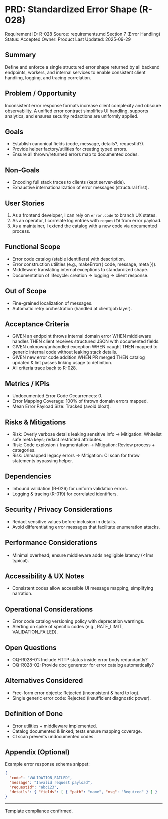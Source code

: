 # PRD: Standardized Error Shape (R-028)

Requirement ID: R-028
Source: requirements.md Section 7 (Error Handling)
Status: Accepted
Owner: Product
Last Updated: 2025-09-29

## Summary

Define and enforce a single structured error shape returned by all backend endpoints, workers, and internal services to enable consistent client handling, logging, and tracing correlation.

## Problem / Opportunity

Inconsistent error response formats increase client complexity and obscure observability. A unified error contract simplifies UI handling, supports analytics, and ensures security redactions are uniformly applied.

## Goals

- Establish canonical fields (code, message, details?, requestId?).
- Provide helper factory/utilities for creating typed errors.
- Ensure all thrown/returned errors map to documented codes.

## Non-Goals

- Encoding full stack traces to clients (kept server-side).
- Exhaustive internationalization of error messages (structural first).

## User Stories

1. As a frontend developer, I can rely on `error.code` to branch UX states.
2. As an operator, I correlate log entries with `requestId` from error payload.
3. As a maintainer, I extend the catalog with a new code via documented process.

## Functional Scope

- Error code catalog (stable identifiers) with description.
- Error construction utilities (e.g., makeError({ code, message, meta })).
- Middleware translating internal exceptions to standardized shape.
- Documentation of lifecycle: creation → logging → client response.

## Out of Scope

- Fine-grained localization of messages.
- Automatic retry orchestration (handled at client/job layer).

## Acceptance Criteria

- GIVEN an endpoint throws internal domain error WHEN middleware handles THEN client receives structured JSON with documented fields.
- GIVEN unknown/unhandled exception WHEN caught THEN mapped to generic internal code without leaking stack details.
- GIVEN new error code addition WHEN PR merged THEN catalog updated & lint passes linking usage to definition.
- All criteria trace back to R-028.

## Metrics / KPIs

- Undocumented Error Code Occurrences: 0.
- Error Mapping Coverage: 100% of thrown domain errors mapped.
- Mean Error Payload Size: Tracked (avoid bloat).

## Risks & Mitigations

- Risk: Overly verbose details leaking sensitive info → Mitigation: Whitelist safe meta keys; redact restricted attributes.
- Risk: Code explosion / fragmentation → Mitigation: Review process + categories.
- Risk: Unmapped legacy errors → Mitigation: CI scan for throw statements bypassing helper.

## Dependencies

- Inbound validation (R-026) for uniform validation errors.
- Logging & tracing (R-019) for correlated identifiers.

## Security / Privacy Considerations

- Redact sensitive values before inclusion in details.
- Avoid differentiating error messages that facilitate enumeration attacks.

## Performance Considerations

- Minimal overhead; ensure middleware adds negligible latency (<1ms typical).

## Accessibility & UX Notes

- Consistent codes allow accessible UI message mapping, simplifying narration.

## Operational Considerations

- Error code catalog versioning policy with deprecation warnings.
- Alerting on spike of specific codes (e.g., RATE_LIMIT, VALIDATION_FAILED).

## Open Questions

- OQ-R028-01: Include HTTP status inside error body redundantly?
- OQ-R028-02: Provide doc generator for error catalog automatically?

## Alternatives Considered

- Free-form error objects: Rejected (inconsistent & hard to log).
- Single generic error code: Rejected (insufficient diagnostic power).

## Definition of Done

- Error utilities + middleware implemented.
- Catalog documented & linked; tests ensure mapping coverage.
- CI scan prevents undocumented codes.

## Appendix (Optional)

Example error response schema snippet:

```json
{
  "code": "VALIDATION_FAILED",
  "message": "Invalid request payload",
  "requestId": "abc123",
  "details": { "fields": [ { "path": "name", "msg": "Required" } ] }
}
```

---
Template compliance confirmed.

